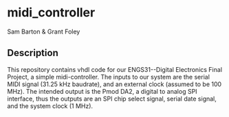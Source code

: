 # midi_controller

Sam Barton & Grant Foley

## Description

This repository contains vhdl code for our ENGS31--Digital Electronics Final Project, a simple midi-controller.
The inputs to our system are the serial MIDI signal (31.25 kHz baudrate), and an external clock (assumed to be 100 MHz).
The intended output is the Pmod DA2, a digital to analog SPI interface, thus the outputs are an SPI chip select signal, serial date signal, and the system clock (1 MHz).
